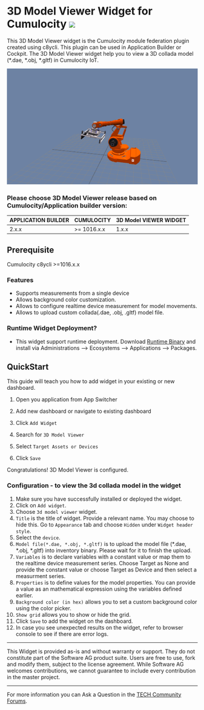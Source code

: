 # 3D Model Viewer Widget for Cumulocity [<img width="35" src="https://user-images.githubusercontent.com/32765455/211497905-561e9197-18b9-43d5-a023-071d3635f4eb.png"/>](https://github.com/SoftwareAG/cumulocity-3d-model-viewer-widget-plugin/releases/download/1.0.0/sag-ps-pkg-c8y-3d-model-viewer-widget-1.0.0.zip)

This 3D Model Viewer widget is the Cumulocity module federation plugin created using c8ycli. This plugin can be used in Application Builder or Cockpit.
The 3D Model Viewer widget help you to view a 3D collada model (*.dae, *.obj, *.gltf) in Cumulocity IoT.


![Image](assets/img-preview.png)

### Please choose 3D Model Viewer release based on Cumulocity/Application builder version:

| APPLICATION BUILDER | CUMULOCITY  | 3D Model VIEWER WIDGET |
|---------------------|-------------|------------------------|
| 2.x.x  | >= 1016.x.x | 1.x.x                  | 


## Prerequisite
   Cumulocity c8ycli >=1016.x.x
   
### Features
* Supports measurements from a single device
* Allows background color customization.
* Allows to configure realtime device measurement for model movements.
* Allows to upload custom collada(.dae, .obj, .gltf) model file.


### Runtime Widget Deployment?

* This widget support runtime deployment. Download [Runtime Binary](https://github.com/SoftwareAG/cumulocity-3d-model-viewer-widget-plugin/releases/download/1.0.0/sag-ps-pkg-c8y-3d-model-viewer-widget-1.0.0.zip) and install via Administrations --> Ecosystems --> Applications --> Packages.


## QuickStart
This guide will teach you how to add widget in your existing or new dashboard.

1. Open you application from App Switcher

2. Add new dashboard or navigate to existing dashboard

3. Click `Add Widget`

4. Search for `3D Model Viewer`

5. Select `Target Assets or Devices`

7. Click `Save`

Congratulations! 3D Model Viewer is configured.

### Configuration - to view the 3d collada model in the widget
1. Make sure you have successfully installed or deployed the widget.
2. Click on `Add widget`.
3. Choose `3d model viewer` widget.
4. `Title` is the title of widget. Provide a relevant name. You may choose to hide this. Go to `Appearance` tab and choose `Hidden` under `Widget header style`.
5. Select the `device`.
6. `Model file(*.dae, *.obj, *.gltf)` is to upload the model file (*.dae, *.obj, *.gltf) into inventory binary. Please wait for it to finish the upload.
7. `Variables` is to declare variables with a constant value or map them to the realtime device measurement series. Choose Target as None and provide the constant value or choose Target as Device and then select a measurment series.
8. `Properties` is to define values for the model properties. You can provide a value as an mathematical expression using the variables defined earlier.
9. `Background color (in hex)` allows you to set a custom background color using the color picker.
10. `Show grid` allows you to show or hide the grid.
11. Click `Save` to add the widget on the dashboard.
12. In case you see unexpected results on the widget, refer to browser console to see if there are error logs.


------------------------------

This Widget is provided as-is and without warranty or support. They do not constitute part of the Software AG product suite. Users are free to use, fork and modify them, subject to the license agreement. While Software AG welcomes contributions, we cannot guarantee to include every contribution in the master project.
_____________________
For more information you can Ask a Question in the [TECH Community Forums](https://tech.forums.softwareag.com/tag/Cumulocity-IoT).
